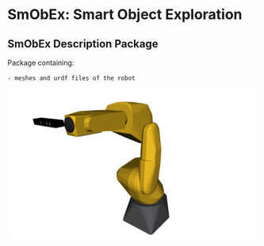 # SmObEx: Smart Object Exploration

## SmObEx Description Package

Package containing:

    - meshes and urdf files of the robot

![calibrated robot](../files/fanuc_xtion_calibrated.png)